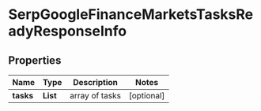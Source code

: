 # SerpGoogleFinanceMarketsTasksReadyResponseInfo


## Properties

| Name | Type | Description | Notes |
|------------ | ------------- | ------------- | -------------|
**tasks** | **List<SerpGoogleFinanceMarketsTasksReadyTaskInfo>** | array of tasks |[optional]|